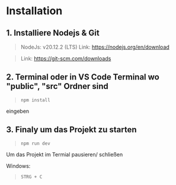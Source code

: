 # Installation

## 1. Installiere Nodejs & Git
   
> NodeJs: v20.12.2 (LTS) Link: https://nodejs.org/en/download

> Link: https://git-scm.com/downloads

## 2. Terminal oder in VS Code Terminal wo "public", "src" Ordner sind

> `npm install`

eingeben

## 3. Finaly um das Projekt zu starten 

> `npm run dev`


Um das Projekt im Termial pausieren/ schließen

Windows:
> `STRG + C`
